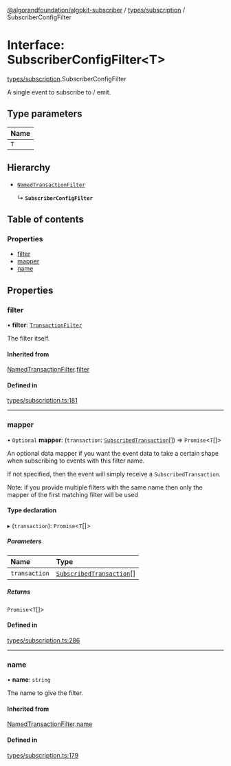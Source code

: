 [@algorandfoundation/algokit-subscriber](../README.md) / [types/subscription](../modules/types_subscription.md) / SubscriberConfigFilter

# Interface: SubscriberConfigFilter\<T\>

[types/subscription](../modules/types_subscription.md).SubscriberConfigFilter

A single event to subscribe to / emit.

## Type parameters

| Name |
| :------ |
| `T` |

## Hierarchy

- [`NamedTransactionFilter`](types_subscription.NamedTransactionFilter.md)

  ↳ **`SubscriberConfigFilter`**

## Table of contents

### Properties

- [filter](types_subscription.SubscriberConfigFilter.md#filter)
- [mapper](types_subscription.SubscriberConfigFilter.md#mapper)
- [name](types_subscription.SubscriberConfigFilter.md#name)

## Properties

### filter

• **filter**: [`TransactionFilter`](types_subscription.TransactionFilter.md)

The filter itself.

#### Inherited from

[NamedTransactionFilter](types_subscription.NamedTransactionFilter.md).[filter](types_subscription.NamedTransactionFilter.md#filter)

#### Defined in

[types/subscription.ts:181](https://github.com/algorandfoundation/algokit-subscriber-ts/blob/main/src/types/subscription.ts#L181)

___

### mapper

• `Optional` **mapper**: (`transaction`: [`SubscribedTransaction`](../modules/types_subscription.md#subscribedtransaction)[]) => `Promise`\<`T`[]\>

An optional data mapper if you want the event data to take a certain shape when subscribing to events with this filter name.

If not specified, then the event will simply receive a `SubscribedTransaction`.

Note: if you provide multiple filters with the same name then only the mapper of the first matching filter will be used

#### Type declaration

▸ (`transaction`): `Promise`\<`T`[]\>

##### Parameters

| Name | Type |
| :------ | :------ |
| `transaction` | [`SubscribedTransaction`](../modules/types_subscription.md#subscribedtransaction)[] |

##### Returns

`Promise`\<`T`[]\>

#### Defined in

[types/subscription.ts:286](https://github.com/algorandfoundation/algokit-subscriber-ts/blob/main/src/types/subscription.ts#L286)

___

### name

• **name**: `string`

The name to give the filter.

#### Inherited from

[NamedTransactionFilter](types_subscription.NamedTransactionFilter.md).[name](types_subscription.NamedTransactionFilter.md#name)

#### Defined in

[types/subscription.ts:179](https://github.com/algorandfoundation/algokit-subscriber-ts/blob/main/src/types/subscription.ts#L179)
